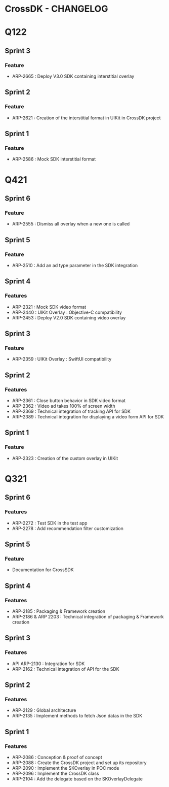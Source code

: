 # CrossDK - CHANGELOG


# Q122


## Sprint 3

### Feature

* ARP-2665 : Deploy V3.0 SDK containing interstitial overlay


## Sprint 2

### Feature

* ARP-2621 : Creation of the interstitial format in UIKit in CrossDK project 


## Sprint 1

### Feature

* ARP-2586 : Mock SDK interstitial format 


# Q421


## Sprint 6

### Feature

* ARP-2555 : Dismiss all overlay when a new one is called


## Sprint 5

### Feature

* ARP-2510 : Add an ad type parameter in the SDK integration


## Sprint 4

### Features

* ARP-2321 : Mock SDK video format
* ARP-2440 : UIKit Overlay : Objective-C compatibility
* ARP-2453 : Deploy V2.0 SDK containing video overlay


## Sprint 3

### Feature

* ARP-2359 : UIKit Overlay : SwiftUI compatibility


## Sprint 2

### Features

* ARP-2361 : Close button behavior in SDK video format
* ARP-2362 : Video ad takes 100% of screen width
* ARP-2369 : Technical integration of tracking API for SDK
* ARP-2389 : Technical integration for displaying a video form API for SDK


## Sprint 1

### Feature

* ARP-2323 : Creation of the custom overlay in UIKit


# Q321


## Sprint 6

### Features

* ARP-2272 : Test SDK in the test app
* ARP-2278 : Add recommendation filter customization


## Sprint 5

### Feature

* Documentation for CrossSDK


## Sprint 4

### Features

* ARP-2185 : Packaging & Framework creation
* ARP-2186 & ARP 2203 : Technical integration of packaging & Framework creation


## Sprint 3

### Features

* API ARP-2130 : Integration for SDK
* ARP-2162 : Technical integration of API for the SDK


## Sprint 2

### Features

* ARP-2129 : Global architecture
* ARP-2135 : Implement methods to fetch Json datas in the SDK


## Sprint 1

### Features

* ARP-2086 : Conception & proof of concept
* ARP-2088 : Create the CrossDK project and set up its repository
* ARP-2090 : Implement the SKOverlay in POC mode
* ARP-2096 : Implement the CrossDK class
* ARP-2104 : Add the delegate based on the SKOverlayDelegate
